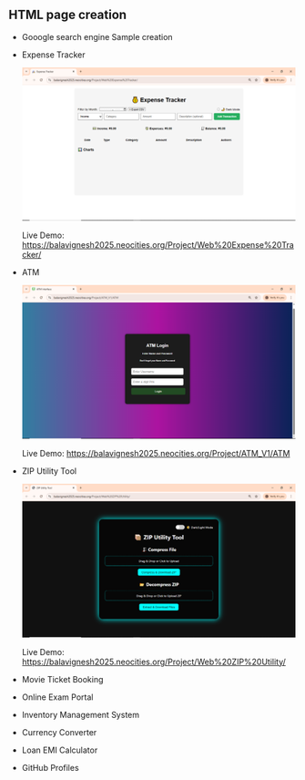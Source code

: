 ## HTML page creation      
* Gooogle search engine Sample creation
* Expense Tracker
  
   ![Image Alt](https://github.com/Bala-6478/HTML/blob/aa45c719632cceca2f4b782f4838086163cc15ad/Screenshot%20(44).png)
  
  Live Demo:
  https://balavignesh2025.neocities.org/Project/Web%20Expense%20Tracker/
* ATM
  
  ![Image Alt](https://github.com/Bala-6478/HTML/blob/62b15ebce52de22db6aa214edc591869fc5adca8/Screenshot%20(43).png)
  
  Live Demo:
  https://balavignesh2025.neocities.org/Project/ATM_V1/ATM
* ZIP Utility Tool
  
   ![Image Alt](https://github.com/Bala-6478/HTML/blob/5ece052b6f84f2db13730c004ce04c7929d20238/Screenshot%20(45).png)

  Live Demo:
  https://balavignesh2025.neocities.org/Project/Web%20ZIP%20Utility/
* Movie Ticket Booking
* Online Exam Portal
* Inventory Management System
* Currency Converter
* Loan EMI Calculator
* GitHub Profiles
  
  
  
  
  


  

